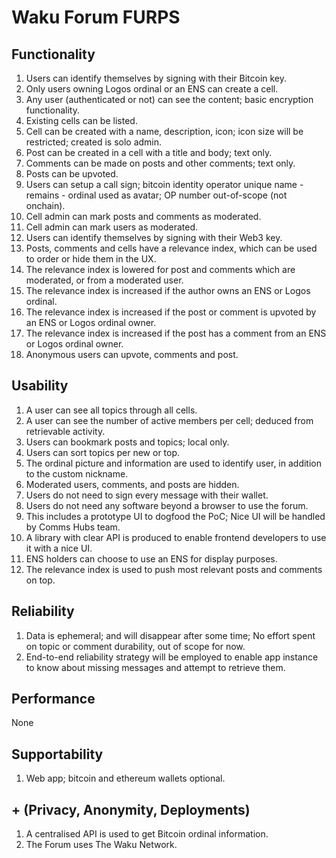 # Waku Forum FURPS

## Functionality

1. Users can identify themselves by signing with their Bitcoin key.
2. Only users owning Logos ordinal or an ENS can create a cell.
3. Any user (authenticated or not) can see the content; basic encryption functionality.
4. Existing cells can be listed.
5. Cell can be created with a name, description, icon; icon size will be restricted; created is solo admin.
6. Post can be created in a cell with a title and body; text only.
7. Comments can be made on posts and other comments; text only.
8. Posts can be upvoted.
9. Users can setup a call sign; bitcoin identity operator unique name - remains - ordinal used as avatar; OP number out-of-scope (not onchain).
10. Cell admin can mark posts and comments as moderated.
11. Cell admin can mark users as moderated.
12. Users can identify themselves by signing with their Web3 key.
13. Posts, comments and cells have a relevance index, which can be used to order or hide them in the UX.
14. The relevance index is lowered for post and comments which are moderated, or from a moderated user.
15. The relevance index is increased if the author owns an ENS or Logos ordinal.
16. The relevance index is increased if the post or comment is upvoted by an ENS or Logos ordinal owner.
17. The relevance index is increased if the post has a comment from an ENS or Logos ordinal owner.
18. Anonymous users can upvote, comments and post.

## Usability

1. A user can see all topics through all cells.
2. A user can see the number of active members per cell; deduced from retrievable activity.
3. Users can bookmark posts and topics; local only.
4. Users can sort topics per new or top.
5. The ordinal picture and information are used to identify user, in addition to the custom nickname.
6. Moderated users, comments, and posts are hidden.
7. Users do not need to sign every message with their wallet.
8. Users do not need any software beyond a browser to use the forum.
9. This includes a prototype UI to dogfood the PoC; Nice UI will be handled by Comms Hubs team.
10. A library with clear API is produced to enable frontend developers to use it with a nice UI.
11. ENS holders can choose to use an ENS for display purposes.
12. The relevance index is used to push most relevant posts and comments on top.

## Reliability

1. Data is ephemeral; and will disappear after some time; No effort spent on topic or comment durability, out of scope for now.
2. End-to-end reliability strategy will be employed to enable app instance to know about missing messages and attempt to retrieve them.

## Performance

None

## Supportability

1. Web app; bitcoin and ethereum wallets optional.

## + (Privacy, Anonymity, Deployments)

1. A centralised API is used to get Bitcoin ordinal information.
2. The Forum uses The Waku Network.
